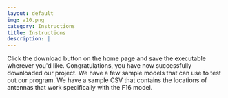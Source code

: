 ```yaml
---
layout: default
img: a10.png
category: Instructions 
title: Instructions
description: |
---
```

  Click the download button on the home page and save the executable wherever you'd like. Congratulations, you have now successfully downloaded our project. 
  We have a few sample models that can use to test out our program. 
  We have a sample CSV that contains the locations of antennas that work specifically with the F16 model.